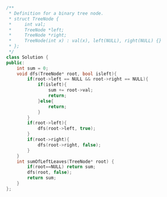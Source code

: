 <!--
 * @Author: your name
 * @Date: 2020-12-14 16:05:28
 * @LastEditTime: 2020-12-14 16:05:42
 * @LastEditors: Please set LastEditors
 * @Description: In User Settings Edit
 * @FilePath: /projects/leetcode/404. 左叶子之和.md
-->
```c++
/**
 * Definition for a binary tree node.
 * struct TreeNode {
 *     int val;
 *     TreeNode *left;
 *     TreeNode *right;
 *     TreeNode(int x) : val(x), left(NULL), right(NULL) {}
 * };
 */
class Solution {
public:
    int sum = 0;
    void dfs(TreeNode* root, bool isleft){
        if(root->left == NULL && root->right == NULL){
            if(isleft){
                sum += root->val;
                return;
            }else{
                return;
            }
        }
        if(root->left){
            dfs(root->left, true);
        }
        if(root->right){
            dfs(root->right, false);
        }
    }
    int sumOfLeftLeaves(TreeNode* root) {
        if(root==NULL) return sum;
        dfs(root, false);
        return sum;
    }
};
```